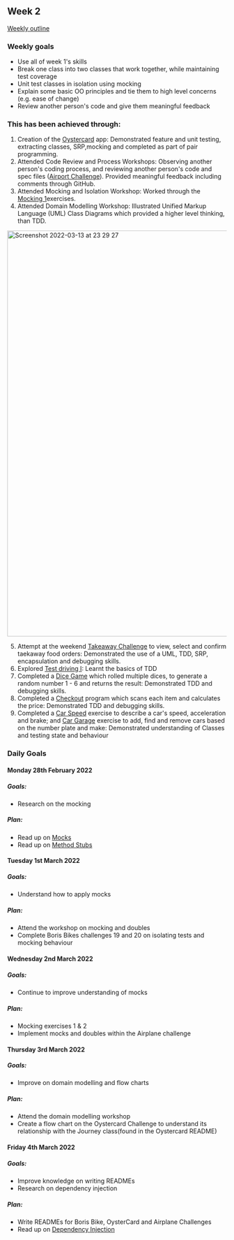 ## Week 2 

[Weekly outline](https://github.com/makersacademy/course/blob/master/week_outlines.md/)

### Weekly goals

* Use all of week 1's skills 
* Break one class into two classes that work together, while maintaining test coverage
* Unit test classes in isolation using mocking
* Explain some basic OO principles and tie them to high level concerns (e.g. ease of change)
* Review another person's code and give them meaningful feedback

### This has been achieved through:

1. Creation of the [Oystercard](https://github.com/heykathl/oystercard2) app: Demonstrated feature and unit testing, extracting classes, SRP,mocking and completed as part of pair programming.
2. Attended Code Review and Process Workshops: Observing another person's coding process, and reviewing another person's code and spec files ([Airport Challenge](https://github.com/makersacademy/airport_challenge/pull/2485)). Provided meaningful feedback including comments through GitHub.
3. Attended Mocking and Isolation Workshop: Worked through the [Mocking 1](https://github.com/makersacademy/skills-workshops/tree/main/test_driven_development/mocking_1)exercises.
4. Attended Domain Modelling Workshop: Illustrated Unified Markup Language (UML) Class Diagrams which provided a higher level thinking, than TDD. 
<img width="930" alt="Screenshot 2022-03-13 at 23 29 27" src="https://user-images.githubusercontent.com/74867241/158083933-9275c30c-0e05-45be-a356-1ad9f0327fa9.png">

5. Attempt at the weekend [Takeaway Challenge](https://github.com/heykathl/takeaway-challenge) to view, select and confirm taekaway food orders: Demonstrated the use of a UML, TDD, SRP, encapsulation and debugging skills.
5. Explored [Test driving I](https://hackmd.io/NGdU2pqzSbOng3IwsDTzew): Learnt the basics of TDD
6. Completed a [Dice Game](https://github.com/heykathl/dice-game) which rolled multiple dices, to generate a random number 1 - 6 and returns the result: Demonstrated TDD and debugging skills.
7. Completed a [Checkout](https://github.com/heykathl/checkout) program which scans each item and calculates the price: Demonstrated TDD and debugging skills.
8. Completed a [Car Speed](https://github.com/heykathl/car-speed) exercise to describe a car's speed, acceleration and brake; and [Car Garage](https://github.com/heykathl/car-garage) exercise to add, find and remove cars based on the number plate and make: Demonstrated understanding of Classes and testing state and behaviour

### Daily Goals
#### Monday 28th February 2022 
##### Goals:
* Research on the mocking
##### Plan:
* Read up on [Mocks](https://relishapp.com/rspec/rspec-mocks/docs)
* Read up on [Method Stubs](https://github.com/rspec/rspec-mocks#method-stubs)

#### Tuesday 1st March 2022 
##### Goals:
* Understand how to apply mocks
##### Plan:
* Attend the workshop on mocking and doubles
* Complete Boris Bikes challenges 19 and 20 on isolating tests and mocking behaviour

#### Wednesday 2nd March 2022 
##### Goals:
* Continue to improve understanding of mocks
##### Plan:
* Mocking exercises 1 & 2
* Implement mocks and doubles within the Airplane challenge

#### Thursday 3rd March 2022 
##### Goals:
* Improve on domain modelling and flow charts
##### Plan:
* Attend the domain modelling workshop
* Create a flow chart on the Oystercard Challenge to understand its relationship with the Journey class(found in the Oystercard README)

#### Friday 4th March 2022 
##### Goals:
* Improve knowledge on writing READMEs
* Research on dependency injection
##### Plan:
* Write READMEs for Boris Bike, OysterCard and Airplane Challenges
* Read up on [Dependency Injection](https://remimercier.com/dependency-injection-in-ruby/)